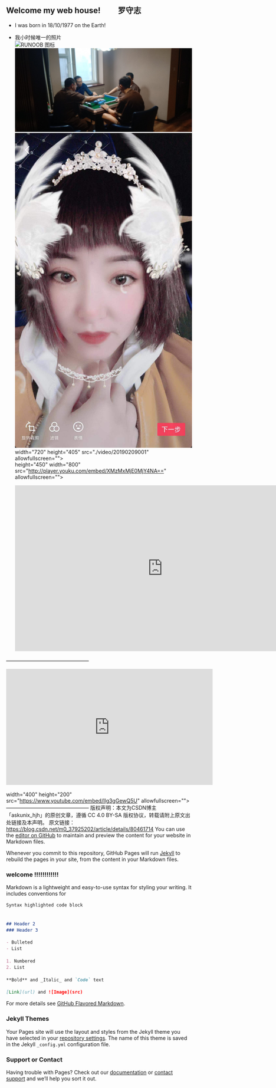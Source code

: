 ## Welcome  my web house! &emsp;&emsp;罗守志
 *  I was born in 18/10/1977 on the Earth!
 
 *  我小时候唯一的照片  
 ![RUNOOB 图标](http://static.runoob.com/images/runoob-logo.png)  
 ![RUNOOB 图标](./video/20190209002.jpg)  
  ![RUNOOB 图标](./video/wangfei.jpg)  
  width="720" height="405" src="./video/20190209001" allowfullscreen="">   
   height="450" width="800" src="http://player.youku.com/embed/XMzMxMjE0MjY4NA==" allowfullscreen="">
    <iframe 
    width="800" 
    height="450" 
    src="https://v.miaopai.com/iframe?scid=SvyHaHOczsp7B6ftW86oqMMz62-h5ai6~Fwp8A__"
    frameborder="0" 
    allowfullscreen>
    </iframe>
    
————————————————
  
  <iframe width="560" height="315" src="https://www.youtube.com/embed/Ilg3gGewQ5U" frameborder="0" allowfullscreen></iframe>

width="400" height="200" src="https://www.youtube.com/embed/Ilg3gGewQ5U" allowfullscreen="">
————————————————
版权声明：本文为CSDN博主「askunix_hjh」的原创文章，遵循 CC 4.0 BY-SA 版权协议，转载请附上原文出处链接及本声明。
原文链接：https://blog.csdn.net/m0_37925202/article/details/80461714
 You can use the [editor on GitHub](https://github.com/deerowl/test/edit/master/README.md) to maintain and preview the content for        your   website in Markdown files.

Whenever you commit to this repository, GitHub Pages will run [Jekyll](https://jekyllrb.com/) to rebuild the pages in your site, from the content in your Markdown files.

### welcome !!!!!!!!!!!!

Markdown is a lightweight and easy-to-use syntax for styling your writing. It includes conventions for

```markdown
Syntax highlighted code block


## Header 2
### Header 3

- Bulleted
- List

1. Numbered
2. List

**Bold** and _Italic_ and `Code` text

[Link](url) and ![Image](src)
```

For more details see [GitHub Flavored Markdown](https://guides.github.com/features/mastering-markdown/).

### Jekyll Themes

Your Pages site will use the layout and styles from the Jekyll theme you have selected in your [repository settings](https://github.com/deerowl/test/settings). The name of this theme is saved in the Jekyll `_config.yml` configuration file.

### Support or Contact

Having trouble with Pages? Check out our [documentation](https://help.github.com/categories/github-pages-basics/) or [contact support](https://github.com/contact) and we’ll help you sort it out.
